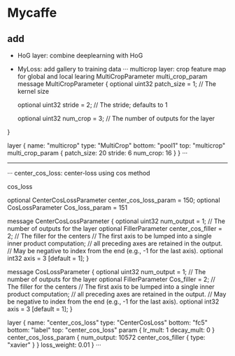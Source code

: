 # Mycaffe
## add
* HoG layer: combine deeplearning with HoG


* MyLoss:  add gallery to training data
···
multicrop layer:  crop feature map for global and local learing
MultiCropParameter multi_crop_param
message MultiCropParameter {
  optional uint32 patch_size = 1; // The kernel size
  
  optional uint32 stride = 2; // The stride; defaults to 1
  
  optional uint32 num_crop = 3; // The number of outputs for the layer
  
}

layer {
  name: "multicrop"
  type: "MultiCrop"
  bottom: "pool1"
  top: "multicrop"
  multi_crop_param {
    patch_size: 20
    stride: 6
    num_crop: 16
  }
}
···
***
···
center_cos_loss: center-loss using cos method

cos_loss

  optional CenterCosLossParameter center_cos_loss_param = 150;
  optional CosLossParameter Cos_loss_param = 151
  
  message CenterCosLossParameter {
  optional uint32 num_output = 1; // The number of outputs for the layer
  optional FillerParameter center_cos_filler = 2; // The filler for the centers
  // The first axis to be lumped into a single inner product computation;
  // all preceding axes are retained in the output.
  // May be negative to index from the end (e.g., -1 for the last axis).
  optional int32 axis = 3 [default = 1];
}

message CosLossParameter {
  optional uint32 num_output = 1; // The number of outputs for the layer
  optional FillerParameter Cos_filler = 2; // The filler for the centers
  // The first axis to be lumped into a single inner product computation;
  // all preceding axes are retained in the output.
  // May be negative to index from the end (e.g., -1 for the last axis).
  optional int32 axis = 3 [default = 1];
}


  layer {
  name: "center_cos_loss"
  type: "CenterCosLoss"
  bottom: "fc5"
  bottom: "label"
  top: "center_cos_loss"
  param {
    lr_mult: 1
    decay_mult: 0
  }
  center_cos_loss_param {
    num_output: 10572
    center_cos_filler {
      type: "xavier"
    }
  }
  loss_weight: 0.01
}
···

